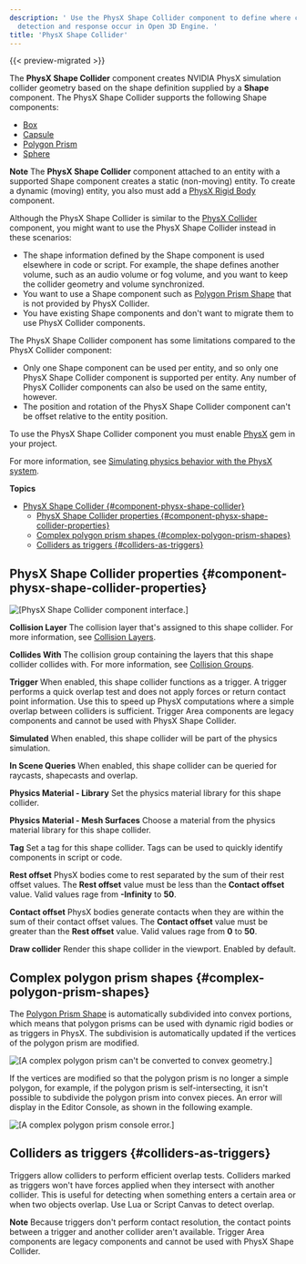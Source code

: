 ```yaml
---
description: ' Use the PhysX Shape Collider component to define where collision
  detection and response occur in Open 3D Engine. '
title: 'PhysX Shape Collider'
---
```


{{< preview-migrated >}}

The **PhysX Shape Collider** component creates NVIDIA PhysX simulation collider geometry based on the shape definition supplied by a **Shape** component\. The PhysX Shape Collider supports the following Shape components:
+  [Box](/docs/user-guide/components/reference/shape/box-shape/)
+  [Capsule](/docs/user-guide/components/reference/shape/capsule-shape/)
+  [Polygon Prism](/docs/user-guide/components/reference/shape/polygon-prism-shape/)
+  [Sphere](/docs/user-guide/components/reference/shape/sphere-shape/)

**Note**
The **PhysX Shape Collider** component attached to an entity with a supported Shape component creates a static \(non\-moving\) entity\. To create a dynamic \(moving\) entity, you also must add a [PhysX Rigid Body](/docs/user-guide/components/reference/physx-rigid-body-physics/) component\.

Although the PhysX Shape Collider is similar to the [PhysX Collider](/docs/user-guide/components/reference/physx-collider/) component, you might want to use the PhysX Shape Collider instead in these scenarios:
+  The shape information defined by the Shape component is used elsewhere in code or script\. For example, the shape defines another volume, such as an audio volume or fog volume, and you want to keep the collider geometry and volume synchronized\.
+  You want to use a Shape component such as [Polygon Prism Shape](/docs/user-guide/components/reference/shape/polygon-prism-shape/) that is not provided by PhysX Collider\.
+  You have existing Shape components and don't want to migrate them to use PhysX Collider components\.

The PhysX Shape Collider component has some limitations compared to the PhysX Collider component:
+  Only one Shape component can be used per entity, and so only one PhysX Shape Collider component is supported per entity\. Any number of PhysX Collider components can also be used on the same entity, however\.
+  The position and rotation of the PhysX Shape Collider component can't be offset relative to the entity position\.

To use the PhysX Shape Collider component you must enable [PhysX](/docs/user-guide/gems/reference/physx/) gem in your project\.

For more information, see [Simulating physics behavior with the PhysX system](/docs/user-guide/interactivity/physics/nvidia-physx/)\.

**Topics**
- [PhysX Shape Collider {#component-physx-shape-collider}](#physx-shape-collider)
  - [PhysX Shape Collider properties {#component-physx-shape-collider-properties}](#physx-shape-collider-properties)
  - [Complex polygon prism shapes {#complex-polygon-prism-shapes}](#complex-polygon-prism-shapes)
  - [Colliders as triggers {#colliders-as-triggers}](#colliders-as-triggers)

## PhysX Shape Collider properties {#component-physx-shape-collider-properties}

![\[PhysX Shape Collider component interface.\]](/images/user-guide/component/physx/physx/ui-physx-shape-collider-A.png)

****Collision Layer****
The collision layer that's assigned to this shape collider\. For more information, see [Collision Layers](/docs/user-guide/interactivity/physics/nvidia-physx/configuring/configuration-collision-layers/)\.

****Collides With****
The collision group containing the layers that this shape collider collides with\. For more information, see [Collision Groups](/docs/user-guide/interactivity/physics/nvidia-physx/configuring/configuration-collision-groups/)\.

****Trigger****
When enabled, this shape collider functions as a trigger\. A trigger performs a quick overlap test and does not apply forces or return contact point information\. Use this to speed up PhysX computations where a simple overlap between colliders is sufficient\.
Trigger Area components are legacy components and cannot be used with PhysX Shape Collider\.

****Simulated****
When enabled, this shape collider will be part of the physics simulation\.

****In Scene Queries****
When enabled, this shape collider can be queried for raycasts, shapecasts and overlap\.

****Physics Material \- Library****
Set the physics material library for this shape collider\.

****Physics Material \- Mesh Surfaces****
Choose a material from the physics material library for this shape collider\.

****Tag****
Set a tag for this shape collider\. Tags can be used to quickly identify components in script or code\.

****Rest offset****
PhysX bodies come to rest separated by the sum of their rest offset values\. The **Rest offset** value must be less than the **Contact offset** value\. Valid values rage from **\-Infinity** to **50**\.

****Contact offset****
PhysX bodies generate contacts when they are within the sum of their contact offset values\. The **Contact offset** value must be greater than the **Rest offset** value\. Valid values rage from **0** to **50**\.

****Draw collider****
Render this shape collider in the viewport\. Enabled by default\.

## Complex polygon prism shapes {#complex-polygon-prism-shapes}

The [Polygon Prism Shape](/docs/user-guide/components/reference/shape/polygon-prism-shape/) is automatically subdivided into convex portions, which means that polygon prisms can be used with dynamic rigid bodies or as triggers in PhysX\. The subdivision is automatically updated if the vertices of the polygon prism are modified\.

![\[A complex polygon prism can't be converted to convex geometry.\]](/images/user-guide/component/physx/physx/ui-physx-shape-collider-B.png)

If the vertices are modified so that the polygon prism is no longer a simple polygon, for example, if the polygon prism is self\-intersecting, it isn't possible to subdivide the polygon prism into convex pieces\. An error will display in the Editor Console, as shown in the following example\.

![\[A complex polygon prism console error.\]](/images/user-guide/component/physx/physx/ui-physx-shape-collider-C.png)

## Colliders as triggers {#colliders-as-triggers}

Triggers allow colliders to perform efficient overlap tests\. Colliders marked as triggers won't have forces applied when they intersect with another collider\. This is useful for detecting when something enters a certain area or when two objects overlap\. Use Lua or Script Canvas to detect overlap\.

**Note**
Because triggers don't perform contact resolution, the contact points between a trigger and another collider aren't available\.
Trigger Area components are legacy components and cannot be used with PhysX Shape Collider\.
